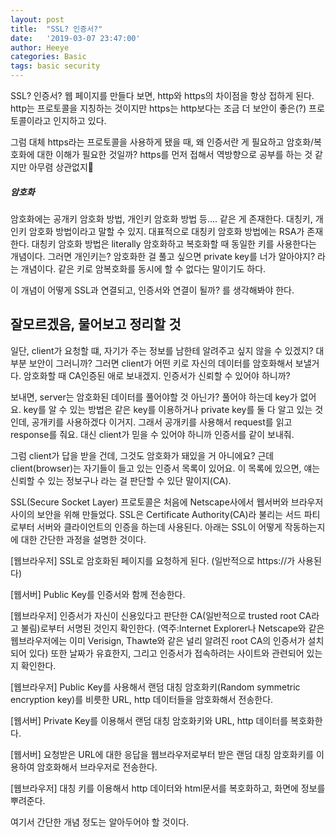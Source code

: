 ```yaml
---
layout: post
title:  "SSL? 인증서?"
date:   '2019-03-07 23:47:00'
author: Heeye
categories: Basic
tags: basic security
---
```


SSL? 인증서?
웹 페이지를 만들다 보면, http와 https의 차이점을 항상 접하게 된다. http는 프로토콜을 지칭하는 것이지만 https는 http보다는 조금 더 보안이 좋은(?) 프로토콜이라고 인지하고 있다.

그럼 대체 https라는 프로토콜을 사용하게 됐을 때, 왜 인증서란 게 필요하고 암호화/복호화에 대한 이해가 필요한 것일까? https를 먼저 접해서 역방향으로 공부를 하는 것 같지만 아무렴 상관없지👻

##### 암호화
암호화에는 공개키 암호화 방법, 개인키 암호화 방법 등.... 같은 게 존재한다. 대칭키, 개인키 암호화 방법이라고 말할 수 있지. 대표적으로 대칭키 암호화 방법에는 RSA가 존재한다. 대칭키 암호화 방법은 literally 암호화하고 복호화할 때 동일한 키를 사용한다는 개념이다.
 그러면 개인키는? 암호화한 걸 풀고 싶으면 private key를 너가 알아야지? 라는 개념이다. 같은 키로 암복호화를 동시에 할 수 없다는 말이기도 하다.

이 개념이 어떻게 SSL과 연결되고, 인증서와 연결이 될까? 를 생각해봐야 한다.


## 잘모르겠음, 물어보고 정리할 것
일단, client가 요청할 떄, 자기가 주는 정보를 남한테 알려주고 싶지 않을 수 있겠지? 대부분 보안이 그러니까? 그러면 client가 어떤 키로 자신의 데이터를 암호화해서 보낼거다. 암호화할 때 CA인증된 애로 보내겠지. 인증서가 신뢰할 수 있어야 하니까?

보내면, server는 암호화된 데이터를 풀어야할 것 아닌가? 풀어야 하는데 key가 없어요. key를 알 수 있는 방법은 같은 key를 이용하거나 private key를 둘 다 알고 있는 것인데, 공개키를 사용하겠다 이거지. 그래서 공개키를 사용해서 request를 읽고 response를 줘요. 대신 client가 믿을 수 있어야 하니까 인증서를 같이 보내줘.

그럼 client가 답을 받을 건데, 그것도 암호화가 돼있을 거 아니에요? 근데 client(browser)는 자기들이 들고 있는 인증서 목록이 있어요. 이 목록에 있으면, 얘는 신뢰할 수 있는 정보구나 라는 걸 판단할 수 있단 말이지(CA).



SSL(Secure Socket Layer) 프로토콜은 처음에 Netscape사에서 웹서버와 브라우저 사이의 보안을 위해 만들었다. SSL은 Certificate Authority(CA)라 불리는 서드 파티로부터 서버와 클라이언트의 인증을 하는데 사용된다. 아래는 SSL이 어떻게 작동하는지에 대한 간단한 과정을 설명한 것이다.

[웹브라우저] SSL로 암호화된 페이지를 요청하게 된다. (일반적으로 https://가 사용된다)

[웹서버] Public Key를 인증서와 함께 전송한다.

[웹브라우저] 인증서가 자신이 신용있다고 판단한 CA(일반적으로 trusted root CA라고 불림)로부터 서명된 것인지 확인한다. (역주:Internet Explorer나 Netscape와 같은 웹브라우저에는 이미 Verisign, Thawte와 같은 널리 알려진 root CA의 인증서가 설치되어 있다) 또한 날짜가 유효한지, 그리고 인증서가 접속하려는 사이트와 관련되어 있는지 확인한다.

[웹브라우저] Public Key를 사용해서 랜덤 대칭 암호화키(Random symmetric encryption key)를 비릇한 URL, http 데이터들을 암호화해서 전송한다.

[웹서버] Private Key를 이용해서 랜덤 대칭 암호화키와 URL, http 데이터를 복호화한다.

[웹서버] 요청받은 URL에 대한 응답을 웹브라우저로부터 받은 랜덤 대칭 암호화키를 이용하여 암호화해서 브라우저로 전송한다.

[웹브라우저] 대칭 키를 이용해서 http 데이터와 html문서를 복호화하고, 화면에 정보를 뿌려준다.

여기서 간단한 개념 정도는 알아두어야 할 것이다.

